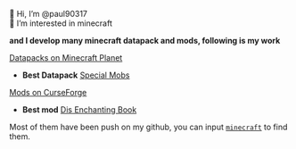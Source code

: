 👋 Hi, I’m @paul90317  
👀 I’m interested in minecraft 

**and I develop many minecraft datapack and mods, following is my work**

[Datapacks on Minecraft Planet](https://www.planetminecraft.com/member/paul90317/)  
* **Best Datapack** [Special Mobs](https://www.planetminecraft.com/data-packs/)  

[Mods on CurseForge](https://www.curseforge.com/minecraft/mc-mods)  

* **Best mod** [Dis Enchanting Book](https://www.curseforge.com/minecraft/mc-mods/dis-enchanting-book)

Most of them have been push on my github, you can input [`minecraft`](https://github.com/paul90317?tab=repositories&q=minecraft&type=&language=&sort=) to find them.
<!---
paul90317/paul90317 is a ✨ special ✨ repository because its `README.md` (this file) appears on your GitHub profile.
You can click the Preview link to take a look at your changes.
--->
